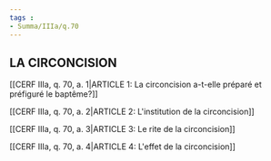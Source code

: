 ```yaml
---
tags : 
- Summa/IIIa/q.70
---
```


## LA CIRCONCISION

[[CERF IIIa, q. 70, a. 1|ARTICLE 1: La circoncision a-t-elle préparé et préfiguré le baptême?]]

[[CERF IIIa, q. 70, a. 2|ARTICLE 2: L'institution de la circoncision]]

[[CERF IIIa, q. 70, a. 3|ARTICLE 3: Le rite de la circoncision]]

[[CERF IIIa, q. 70, a. 4|ARTICLE 4: L'effet de la circoncision]]

